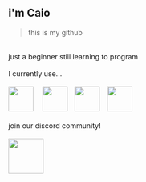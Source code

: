 ## i'm Caio
> this is my github
<br/>
just a beginner still learning to program
<br/><br/>
I currently use...
<br/>
⠀
<div>
    <img height="50" src="https://upload.wikimedia.org/wikipedia/commons/thumb/1/18/C_Programming_Language.svg/1200px-C_Programming_Language.svg.png"> ⠀
    <img height="50" src="https://upload.wikimedia.org/wikipedia/commons/thumb/1/18/ISO_C%2B%2B_Logo.svg/640px-ISO_C%2B%2B_Logo.svg.png">⠀
    <img height="50" src="https://upload.wikimedia.org/wikipedia/commons/thumb/9/99/Unofficial_JavaScript_logo_2.svg/1200px-Unofficial_JavaScript_logo_2.svg.png">⠀
    <img height="50" src="https://upload.wikimedia.org/wikipedia/commons/thumb/6/64/Android_logo_2019_%28stacked%29.svg/1200px-Android_logo_2019_%28stacked%29.svg.png">
</div>
<br/>
join our discord community!
<br/>
⠀
<br/>
<a href="https://dsc.gg/code-community">
    <img height="70" src="https://cdn.discordapp.com/attachments/1079179353738457121/1083885091475968020/183_Sem_Titulo_20230310195348.png">
</a>
